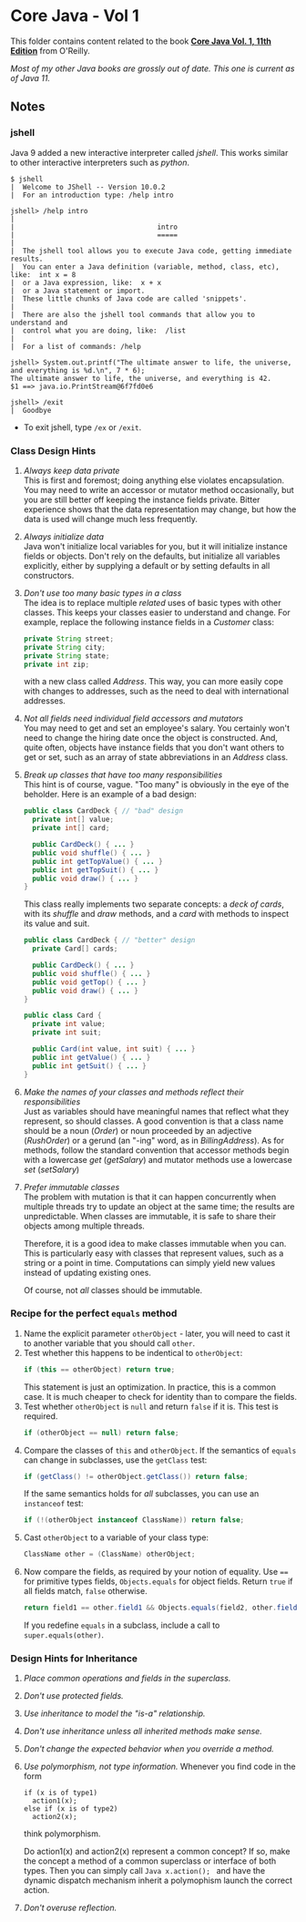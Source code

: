 # Core Java - Vol 1

This folder contains content related to the book [**Core Java Vol. 1, 11th Edition**](https://www.oreilly.com/library/view/core-java-volume/9780135167199/) from O'Reilly.

_Most of my other Java books are grossly out of date. This one is current as of Java 11._

## Notes

### jshell

Java 9 added a new interactive interpreter called _jshell_. This works similar to other interactive interpreters such as _python_.

```
$ jshell
|  Welcome to JShell -- Version 10.0.2
|  For an introduction type: /help intro

jshell> /help intro
|
|                                   intro
|                                   =====
|
|  The jshell tool allows you to execute Java code, getting immediate results.
|  You can enter a Java definition (variable, method, class, etc), like:  int x = 8
|  or a Java expression, like:  x + x
|  or a Java statement or import.
|  These little chunks of Java code are called 'snippets'.
|
|  There are also the jshell tool commands that allow you to understand and
|  control what you are doing, like:  /list
|
|  For a list of commands: /help

jshell> System.out.printf("The ultimate answer to life, the universe, and everything is %d.\n", 7 * 6);
The ultimate answer to life, the universe, and everything is 42.
$1 ==> java.io.PrintStream@6f7fd0e6

jshell> /exit
|  Goodbye
```

- To exit jshell, type `/ex` or `/exit`.

### Class Design Hints

1. _Always keep data private_  
  This is first and foremost; doing anything else violates encapsulation. You may need to  write an accessor or mutator method occasionally, but you are still better off keeping the instance fields private. Bitter experience shows that the data representation may change, but how the data is used will change much less frequently.

2. _Always initialize data_  
  Java won't initialize local variables for you, but it will initialize instance fields or objects. Don't rely on the defaults, but initialize all variables explicitly, either by supplying a default or by setting defaults in all constructors.

3. _Don't use too many basic types in a class_  
  The idea is to replace multiple _related_ uses of basic types with other classes. This keeps your classes easier to understand and change. For example, replace the following instance fields in a _Customer_ class:  
    ```Java
    private String street;
    private String city;
    private String state;
    private int zip;
    ```  
    with a new class called _Address_. This way, you can more easily cope with changes to addresses, such as the need to deal with international addresses.

4. _Not all fields need individual field accessors and mutators_  
  You may need to get and set an employee's salary. You certainly won't need to change the hiring date once the object is constructed. And, quite often, objects have instance fields that you don't want others to get or set, such as an array of state abbreviations in an _Address_ class.

5. _Break up classes that have too many responsibilities_  
  This hint is of course, vague. "Too many" is obviously in the eye of the beholder. Here is an example of a bad design:  
    ```Java
    public class CardDeck { // "bad" design
      private int[] value;
      private int[] card;

      public CardDeck() { ... }
      public void shuffle() { ... }
      public int getTopValue() { ... }
      public int getTopSuit() { ... }
      public void draw() { ... }
    }
    ```  
    This class really implements two separate concepts: a _deck of cards_, with its _shuffle_ and _draw_ methods, and a _card_ with methods to inspect its value and suit.  
    ```Java
    public class CardDeck { // "better" design
      private Card[] cards;

      public CardDeck() { ... }
      public void shuffle() { ... }
      public void getTop() { ... }
      public void draw() { ... }
    }

    public class Card {
      private int value;
      private int suit;

      public Card(int value, int suit) { ... }
      public int getValue() { ... }
      public int getSuit() { ... }
    }
    ```

6. _Make the names of your classes and methods reflect their responsibilities_  
  Just as variables should have meaningful names that reflect what they represent, so should classes. A good convention is that a class name should be a noun (_Order_) or noun proceeded by an adjective (_RushOrder_) or a gerund (an "-ing" word, as in _BillingAddress_). As for methods, follow the standard convention that accessor methods begin with a lowercase _get_ (_getSalary_) and mutator methods use a lowercase _set_ (_setSalary_)

7. _Prefer immutable classes_  
  The problem with mutation is that it can happen concurrently when multiple threads try to update an object at the same time; the results are unpredictable. When classes are immutable, it is safe to share their objects among multiple threads.  

    Therefore, it is a good idea to make classes immutable when you can. This is particularly easy with classes that represent values, such as a string or a point in time. Computations can simply yield new values instead of updating existing ones.  
    
    Of course, not _all_ classes should be immutable.

### Recipe for the perfect `equals` method

1. Name the explicit parameter `otherObject` - later, you will need to cast it to another variable that you should call `other`.
2. Test whether this happens to be indentical to ```otherObject```:  
    ```Java
    if (this == otherObject) return true;
    ```
    This statement is just an optimization. In practice, this is a common case. It is much cheaper to check for identity than to compare the fields.
3. Test whether `otherObject` is `null` and return `false` if it is. This test is required.  
    ```Java
    if (otherObject == null) return false;
    ```
4. Compare the classes of `this` and `otherObject`. If the semantics of `equals` can change in subclasses, use the `getClass` test:  
    ```Java
    if (getClass() != otherObject.getClass()) return false;
    ```
    If the same semantics holds for *all* subclasses, you can use an `instanceof` test:  
    ```Java
    if (!(otherObject instanceof ClassName)) return false;
    ```
5. Cast `otherObject` to a variable of your class type:  
    ```Java
    ClassName other = (ClassName) otherObject;
    ```
6. Now compare the fields, as required by your notion of equality. Use `==` for primitive types fields, `Objects.equals` for object fields. Return `true` if all fields match, `false` otherwise.
    ```Java
    return field1 == other.field1 && Objects.equals(field2, other.field2) && ...;
    ```
    If you redefine `equals` in a subclass, include a call to `super.equals(other)`.

### Design Hints for Inheritance

1. _Place common operations and fields in the superclass._
2. _Don't use protected fields._
3. _Use inheritance to model the "is-a" relationship._
4. _Don't use inheritance unless all inherited methods make sense._
5. _Don't change the expected behavior when you override a method._
6. _Use polymorphism, not type information._
    Whenever you find code in the form
    ```
    if (x is of type1)
      action1(x);
    else if (x is of type2)
      action2(x);
    ```
    think polymorphism.

    Do action1(x) and action2(x) represent a common concept? If so, make the concept a method of a common superclass or interface of both types. Then you can simply call
       ```Java
       x.action();
       ```
    and have the dynamic dispatch mechanism inherit a polymophism launch the correct action.
7. _Don't overuse reflection._

